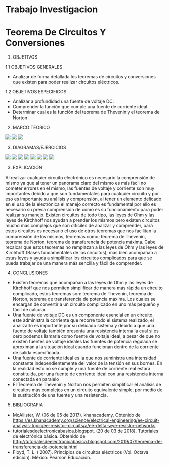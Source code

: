 # Trabajo Investigacion 
# Teorema De Circuitos Y Conversiones
1. OBJETIVOS

1.1 OBJETIVOS GENERALES

* Analizar de forma detallada los  teoremas de circuitos y conversiones que existen para poder realizar circuitos eléctricos.

1.2 OBJETIVOS ESPECIFICOS

*	Analizar a profundidad una fuente de voltaje DC.
*	Comprender la función que cumple una fuente de corriente ideal.
*	Determinar cual es la función del teorema de Thevenin y el teorema de Norton 

2. MARCO TEORICO

![](https://github.com/JosueCamp2020/TrabajoInvestigacion1/blob/main/Imagenes/Imagen%201.png )
![](https://github.com/JosueCamp2020/TrabajoInvestigacion1/blob/main/Imagenes/Imagen%202.png)
![](https://github.com/JosueCamp2020/TrabajoInvestigacion1/blob/main/Imagenes/Imagen%203.png)

3. DIAGRAMAS/EJERCICIOS

![](https://github.com/JosueCamp2020/TrabajoInvestigacion1/blob/main/Imagenes/1.png)
![](https://github.com/JosueCamp2020/TrabajoInvestigacion1/blob/main/Imagenes/2.png)
![](https://github.com/JosueCamp2020/TrabajoInvestigacion1/blob/main/Imagenes/3.png)
![](https://github.com/JosueCamp2020/TrabajoInvestigacion1/blob/main/Imagenes/4.png)
![](https://github.com/JosueCamp2020/TrabajoInvestigacion1/blob/main/Imagenes/5.png)
![](https://github.com/JosueCamp2020/TrabajoInvestigacion1/blob/main/Imagenes/6.png)
![](https://github.com/JosueCamp2020/TrabajoInvestigacion1/blob/main/Imagenes/7.png)
![](https://github.com/JosueCamp2020/TrabajoInvestigacion1/blob/main/Imagenes/8.png)

3. EXPLICACIÓN

Al realizar cualquier circuito electrónico es necesario la comprensión de mismo ya que al tener un panorama claro del mismo es más fácil no cometer errores en el mismo, las fuentes de voltaje y corriente son muy importantes debido a que son fundamentales para cualquier circuito y por eso es importante su análisis y comprensión, al tener un elemento delicado en el uso de la electrónica el manejo correcto es fundamental por ello es necesario su previa comprensión de como es su funcionamiento para poder realizar su manejo. Existen circuitos de todo tipo, las leyes de Ohm y las leyes de Kirchhoff nos ayudan a prender los mismos pero existen circuitos mucho más complejos que son difíciles de analizar y comprender, para estos circuitos es necesario el uso de otros teoremas que nos facilitan la comprensión de los mismos, teoremas como; teorema de Thevenin, teorema de Norton, teorema de transferencia de potencia máxima. Cabe recalcar que estos teoremas no remplazan a las leyes de Ohm y las leyes de Kirchhoff (Bases fundamentales de los circuitos), más bien acompañan a estas leyes y ayuda a simplificar los circuitos complicados para que se pueda trabajar de una manera más sencilla y fácil de comprender.

4. CONCLUSIONES

* Existen teoremas que acompañan a las leyes de Ohm y las leyes de Kirchhoff que nos permiten simplificar de manera más rápida un circuito complicado, estos teoremas son: teorema de Thevenin, teorema de Norton, teorema de transferencia de potencia máxima. Los cuales se encargan de convertir a un circuito complicado en uno más pequeño y fácil de calcular.
*	Una fuente de voltaje DC es un componente esencial en un circuito, este administra la corriente que recorre todo el sistema realizado, el analizarlo es importante por su delicado sistema y debido a que una fuente de voltaje también presenta una resistencia interna la cual si es cero podemos llamarla como fuente de voltaje ideal, a pesar de que no existen fuentes de voltaje ideales las fuentes de potencia regulada se aproximan a la situación ideal cuando funcionan dentro de la corriente de salida especificada. 
*	Una fuente de corriente ideal es la que nos suministra una intensidad constante independientemente del valor de la tensión en sus bornes. En la realidad esto no se cumple y una fuente de corriente real estará constituida, por una fuente de corriente ideal con una resistencia interna conectada en paralelo
*	El Teorema de Thevenin y Norton nos permiten simplificar el análisis de circuitos más complejos en un circuito equivalente simple, por medio de la sustitución de una fuente y una resistencia.

5.	BIBLIOGRAFIA

* McAllister, W. (06 de 05 de 2017). khanacademy. Obtenido de https://es.khanacademy.org/science/electrical-engineering/ee-circuit-analysis-topic/ee-resistor-circuits/a/ee-delta-wye-resistor-networks
* tutorialesdeelectronicabasica.blogspot. (20 de 03 de 2018). Tutoriales de electrónica básica. Obtenido de http://tutorialesdeelectronicabasica.blogspot.com/2019/07/teorema-de-transferencia-de-potencia.html
* Floyd, T. L. ( 2007). Principios de circuitos eléctricos (Vol. Octava edición). México: Pearson Educación.
